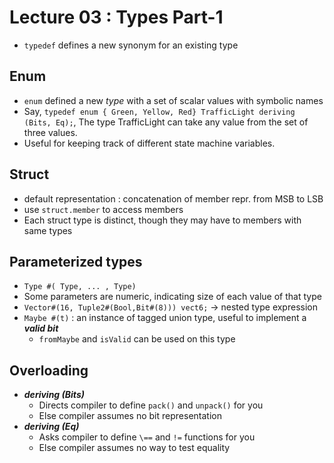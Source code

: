 # Lecture 03 : Types Part-1
- `typedef` defines a new synonym for an existing type
## Enum
- `enum` defined a new *type* with a set of scalar values with symbolic names
- Say, `typedef enum { Green, Yellow, Red} TrafficLight deriving (Bits, Eq);`, The type TrafficLight can take any value from the set of three values.
- Useful for keeping track of different state machine variables.
## Struct
- default representation : concatenation of member repr. from MSB to LSB
- use `struct.member` to access members
- Each struct type is distinct, though they may have to members with same types
## Parameterized types
- `Type #( Type, ... , Type)`
- Some parameters are numeric, indicating size of each value of that type
- `Vector#(16, Tuple2#(Bool,Bit#(8))) vect6;` -> nested type expression
- `Maybe #(t)` : an instance of tagged union type, useful to implement a ***valid bit***
  - `fromMaybe` and `isValid` can be used on this type
## Overloading
- ***deriving (Bits)***
  - Directs compiler to define `pack()` and `unpack()` for you
  - Else compiler assumes no bit representation
- ***deriving (Eq)***
  - Asks compiler to define `\==` and `!=` functions for you
  - Else compiler assumes no way to test equality
